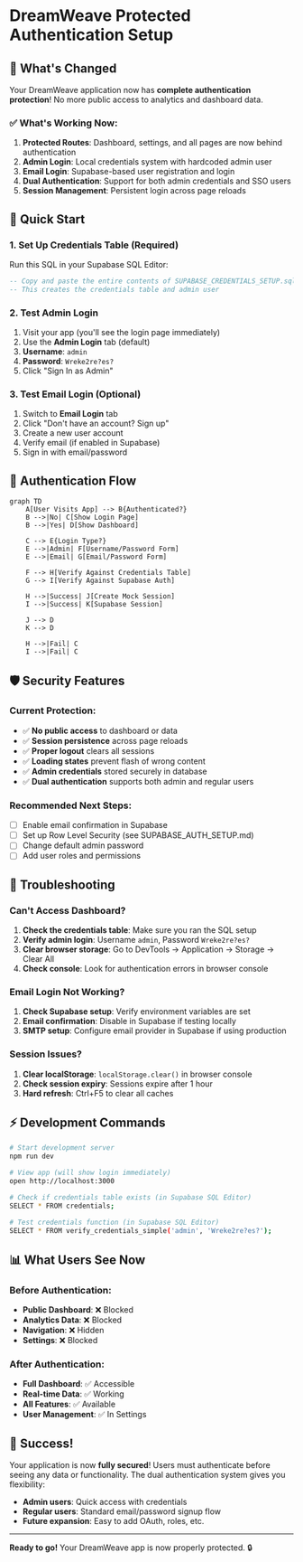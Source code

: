# DreamWeave Protected Authentication Setup

## 🎯 What's Changed

Your DreamWeave application now has **complete authentication protection**! No more public access to analytics and dashboard data.

### ✅ What's Working Now:

1. **Protected Routes**: Dashboard, settings, and all pages are now behind authentication
2. **Admin Login**: Local credentials system with hardcoded admin user
3. **Email Login**: Supabase-based user registration and login
4. **Dual Authentication**: Support for both admin credentials and SSO users
5. **Session Management**: Persistent login across page reloads

## 🚀 Quick Start

### 1. **Set Up Credentials Table** (Required)

Run this SQL in your Supabase SQL Editor:

```sql
-- Copy and paste the entire contents of SUPABASE_CREDENTIALS_SETUP.sql
-- This creates the credentials table and admin user
```

### 2. **Test Admin Login**

1. Visit your app (you'll see the login page immediately)
2. Use the **Admin Login** tab (default)
3. **Username**: `admin`
4. **Password**: `Wreke2re?es?`
5. Click "Sign In as Admin"

### 3. **Test Email Login** (Optional)

1. Switch to **Email Login** tab
2. Click "Don't have an account? Sign up"
3. Create a new user account
4. Verify email (if enabled in Supabase)
5. Sign in with email/password

## 🔐 Authentication Flow

```mermaid
graph TD
    A[User Visits App] --> B{Authenticated?}
    B -->|No| C[Show Login Page]
    B -->|Yes| D[Show Dashboard]
    
    C --> E{Login Type?}
    E -->|Admin| F[Username/Password Form]
    E -->|Email| G[Email/Password Form]
    
    F --> H[Verify Against Credentials Table]
    G --> I[Verify Against Supabase Auth]
    
    H -->|Success| J[Create Mock Session]
    I -->|Success| K[Supabase Session]
    
    J --> D
    K --> D
    
    H -->|Fail| C
    I -->|Fail| C
```

## 🛡️ Security Features

### Current Protection:
- ✅ **No public access** to dashboard or data
- ✅ **Session persistence** across page reloads
- ✅ **Proper logout** clears all sessions
- ✅ **Loading states** prevent flash of wrong content
- ✅ **Admin credentials** stored securely in database
- ✅ **Dual authentication** supports both admin and regular users

### Recommended Next Steps:
- [ ] Enable email confirmation in Supabase
- [ ] Set up Row Level Security (see SUPABASE_AUTH_SETUP.md)
- [ ] Change default admin password
- [ ] Add user roles and permissions

## 🔧 Troubleshooting

### Can't Access Dashboard?
1. **Check the credentials table**: Make sure you ran the SQL setup
2. **Verify admin login**: Username `admin`, Password `Wreke2re?es?`
3. **Clear browser storage**: Go to DevTools → Application → Storage → Clear All
4. **Check console**: Look for authentication errors in browser console

### Email Login Not Working?
1. **Check Supabase setup**: Verify environment variables are set
2. **Email confirmation**: Disable in Supabase if testing locally
3. **SMTP setup**: Configure email provider in Supabase if using production

### Session Issues?
1. **Clear localStorage**: `localStorage.clear()` in browser console
2. **Check session expiry**: Sessions expire after 1 hour
3. **Hard refresh**: Ctrl+F5 to clear all caches

## ⚡ Development Commands

```bash
# Start development server
npm run dev

# View app (will show login immediately)
open http://localhost:3000

# Check if credentials table exists (in Supabase SQL Editor)
SELECT * FROM credentials;

# Test credentials function (in Supabase SQL Editor)
SELECT * FROM verify_credentials_simple('admin', 'Wreke2re?es?');
```

## 📊 What Users See Now

### Before Authentication:
- **Public Dashboard**: ❌ Blocked
- **Analytics Data**: ❌ Blocked
- **Navigation**: ❌ Hidden
- **Settings**: ❌ Blocked

### After Authentication:
- **Full Dashboard**: ✅ Accessible
- **Real-time Data**: ✅ Working
- **All Features**: ✅ Available
- **User Management**: ✅ In Settings

## 🎉 Success!

Your application is now **fully secured**! Users must authenticate before seeing any data or functionality. The dual authentication system gives you flexibility:

- **Admin users**: Quick access with credentials
- **Regular users**: Standard email/password signup flow
- **Future expansion**: Easy to add OAuth, roles, etc.

---

**Ready to go!** Your DreamWeave app is now properly protected. 🔒 